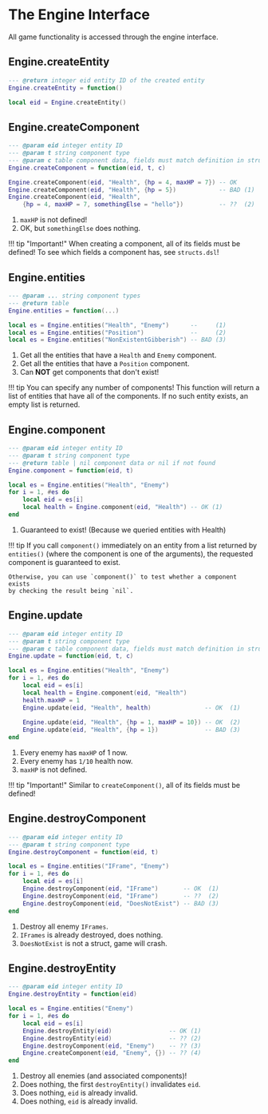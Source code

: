 # The Engine Interface

All game functionality is accessed through the engine interface.

## Engine.createEntity

``` lua title="createEntity"
--- @return integer eid entity ID of the created entity
Engine.createEntity = function()
```

<div class="result" markdown>

```lua title="Sample Usage"
local eid = Engine.createEntity()
```

</div>

## Engine.createComponent

``` lua title="createComponent"
--- @param eid integer entity ID
--- @param t string component type
--- @param c table component data, fields must match definition in struct.dsl
Engine.createComponent = function(eid, t, c)
```

<div class="result" markdown>

```lua title="Sample Usage"
Engine.createComponent(eid, "Health", {hp = 4, maxHP = 7}) -- OK
Engine.createComponent(eid, "Health", {hp = 5})            -- BAD (1)
Engine.createComponent(eid, "Health",
    {hp = 4, maxHP = 7, somethingElse = "hello"})          -- ??  (2)
```

1. `maxHP` is not defined!
2. OK, but `somethingElse` does nothing.

</div>

!!! tip "Important!"
    When creating a component, all of its fields must be defined!
    To see which fields a component has, see `structs.dsl`!

## Engine.entities

``` lua title="entities"
--- @param ... string component types
--- @return table
Engine.entities = function(...)
```

<div class="result" markdown>

```lua title="Sample Usage"
local es = Engine.entities("Health", "Enemy")      --     (1)
local es = Engine.entities("Position")             --     (2)
local es = Engine.entities("NonExistentGibberish") -- BAD (3)
```

1. Get all the entities that have a `Health` and `Enemy` component.
2. Get all the entities that have a `Position` component.
3. Can **NOT** get components that don't exist!

</div>

!!! tip
    You can specify any number of components!
    This function will return a list of entities that have all of the components.
    If no such entity exists, an empty list is returned.

## Engine.component

``` lua title="component"
--- @param eid integer entity ID
--- @param t string component type
--- @return table | nil component data or nil if not found
Engine.component = function(eid, t)
```

<div class="result" markdown>

```lua title="Sample Usage"
local es = Engine.entities("Health", "Enemy")
for i = 1, #es do
    local eid = es[i]
    local health = Engine.component(eid, "Health") -- OK (1)
end
```

1. Guaranteed to exist! (Because we queried entities with Health)

</div>

!!! tip
    If you call `component()` immediately on an entity from a list returned by `entities()`
    (where the component is one of the arguments),
    the requested component is guaranteed to exist.

    Otherwise, you can use `component()` to test whether a component exists
    by checking the result being `nil`.

## Engine.update

``` lua title="update"
--- @param eid integer entity ID
--- @param t string component type
--- @param c table component data, fields must match definition in struct.dsl
Engine.update = function(eid, t, c)
```

<div class="result" markdown>

```lua title="Sample Usage"
local es = Engine.entities("Health", "Enemy")
for i = 1, #es do
    local eid = es[i]
    local health = Engine.component(eid, "Health")
    health.maxHP = 1
    Engine.update(eid, "Health", health)               -- OK  (1)
    
    Engine.update(eid, "Health", {hp = 1, maxHP = 10}) -- OK  (2)
    Engine.update(eid, "Health", {hp = 1})             -- BAD (3)
end
```

1. Every enemy has `maxHP` of 1 now.
2. Every enemy has `1/10` health now.
3. `maxHP` is not defined.

</div>

!!! tip "Important!"
    Similar to `createComponent()`, all of its fields must be defined!

## Engine.destroyComponent

``` lua title="destroyComponent"
--- @param eid integer entity ID
--- @param t string component type
Engine.destroyComponent = function(eid, t)
```

<div class="result" markdown>

```lua title="Sample Usage"
local es = Engine.entities("IFrame", "Enemy")
for i = 1, #es do
    local eid = es[i]
    Engine.destroyComponent(eid, "IFrame")       -- OK  (1)
    Engine.destroyComponent(eid, "IFrame")       -- ??  (2)
    Engine.destroyComponent(eid, "DoesNotExist") -- BAD (3)
end
```

1. Destroy all enemy `IFrames`.
2. `IFrames` is already destroyed, does nothing.
3. `DoesNotExist` is not a struct, game will crash.

</div>

## Engine.destroyEntity

``` lua title="destroyEntity"
--- @param eid integer entity ID
Engine.destroyEntity = function(eid)
```

<div class="result" markdown>

```lua title="Sample Usage"
local es = Engine.entities("Enemy")
for i = 1, #es do
    local eid = es[i]
    Engine.destroyEntity(eid)                -- OK (1)
    Engine.destroyEntity(eid)                -- ?? (2)
    Engine.destroyComponent(eid, "Enemy")    -- ?? (3)
    Engine.createComponent(eid, "Enemy", {}) -- ?? (4)
end
```

1. Destroy all enemies (and associated components)!
2. Does nothing, the first `destroyEntity()` invalidates `eid`.
3. Does nothing, `eid` is already invalid.
4. Does nothing, `eid` is already invalid.

</div>
